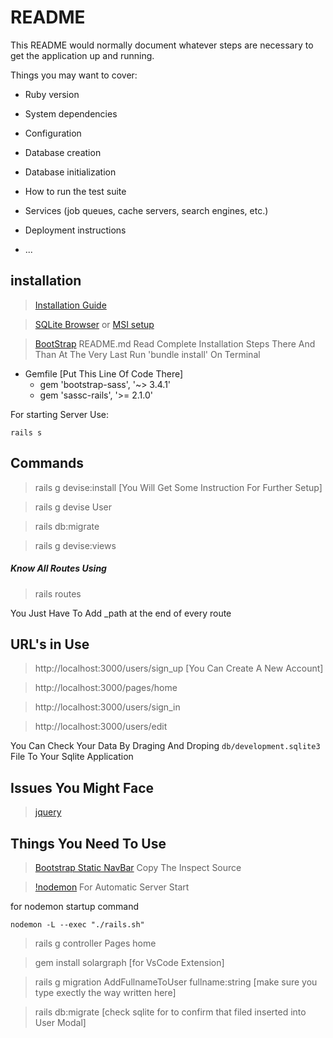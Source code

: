 # README

This README would normally document whatever steps are necessary to get the
application up and running.

Things you may want to cover:

- Ruby version

- System dependencies

- Configuration

- Database creation

- Database initialization

- How to run the test suite

- Services (job queues, cache servers, search engines, etc.)

- Deployment instructions

- ...

## installation

> [Installation Guide](https://www.tutorialspoint.com/ruby-on-rails/rails-installation.htm)

> [SQLite Browser](https://sqlitebrowser.org/) or [MSI setup](https://nightlies.sqlitebrowser.org/latest/)

> [BootStrap](https://github.com/twbs/bootstrap-sass) README.md Read Complete Installation Steps There And Than At The Very Last Run 'bundle install' On Terminal

- Gemfile [Put This Line Of Code There]
  - gem 'bootstrap-sass', '~> 3.4.1'
  - gem 'sassc-rails', '>= 2.1.0'

For starting Server Use:

```
rails s
```

## Commands

> rails g devise:install [You Will Get Some Instruction For Further Setup]

> rails g devise User

> rails db:migrate

> rails g devise:views

##### Know All Routes Using

> rails routes

You Just Have To Add _path at the end of every route

## URL's in Use

> http://localhost:3000/users/sign_up [You Can Create A New Account]

> http://localhost:3000/pages/home

> http://localhost:3000/users/sign_in

> http://localhost:3000/users/edit

You Can Check Your Data By Draging And Droping `db/development.sqlite3` File To Your Sqlite Application

## Issues You Might Face

> [jquery](https://stackoverflow.com/questions/31102282/couldnt-find-file-jquery-with-type-application-javascript)

## Things You Need To Use

> [Bootstrap Static NavBar](https://getbootstrap.com/docs/3.4/examples/navbar-fixed-top/) Copy The Inspect Source

> [!nodemon](https://stackoverflow.com/questions/36193387/restart-rails-server-automatically-after-every-change-in-controllers) For Automatic Server Start

for nodemon startup command

```
nodemon -L --exec "./rails.sh"
```

> rails g controller Pages home

> gem install solargraph [for VsCode Extension]

> rails g migration AddFullnameToUser fullname:string [make sure you type exectly the way written here]

> rails db:migrate [check sqlite for to confirm that filed inserted into User Modal]
